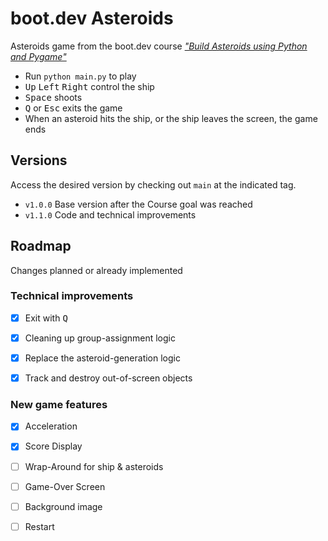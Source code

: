 # boot.dev Asteroids

Asteroids game from the boot.dev course [*"Build Asteroids using Python and Pygame"*][course]

- Run `python main.py` to play
- <kbd>Up</kbd> <kbd>Left</kbd> <kbd>Right</kbd> control the ship
- <kbd>Space</kbd> shoots
- <kbd>Q</kbd> or <kbd>Esc</kbd> exits the game
- When an asteroid hits the ship, or the ship leaves the screen, the game ends


## Versions

Access the desired version by checking out `main` at the indicated tag.

- `v1.0.0` Base version after the Course goal was reached
- `v1.1.0` Code and technical improvements


## Roadmap

Changes planned or already implemented

### Technical improvements

- [x] Exit with <kbd>Q</kbd>
- [x] Cleaning up group-assignment logic
- [x] Replace the asteroid-generation logic
- [x] Track and destroy out-of-screen objects


### New game features

- [x] Acceleration
- [x] Score Display
- [ ] Wrap-Around for ship & asteroids
- [ ] Game-Over Screen
- [ ] Background image
- [ ] Restart


[course]: https://www.boot.dev/courses/build-asteroids-python
